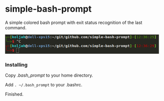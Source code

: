 # simple-bash-prompt
A simple colored bash prompt with exit status recognition of the last command.

![Screenshot](screenshot.png "Screenshot")

### Installing
Copy *.bash_prompt* to your home directory.

Add  `. ~/.bash_prompt` to your .bashrc.

Finished.
